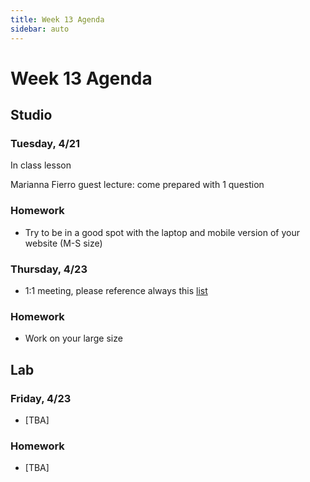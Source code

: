 ```yaml
---
title: Week 13 Agenda
sidebar: auto
---
```


# Week 13 Agenda

## Studio

### Tuesday, 4/21

In class lesson 

Marianna Fierro guest lecture: come prepared with 1 question

### Homework

- Try to be in a good spot with the laptop and mobile version of your website (M-S size)

### Thursday, 4/23

- 1:1 meeting, please reference always this [list](https://docs.google.com/document/d/1ZGfUVxVYqXkTQdXlLVycwDadLDNuwlLrpaY1_ll6zCQ/edit)

### Homework

- Work on your large size

## Lab

### Friday, 4/23

- [TBA]

### Homework

- [TBA]